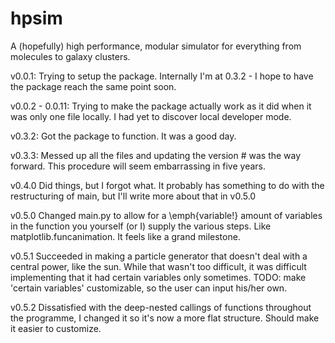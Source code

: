 # hpsim
A (hopefully) high performance, modular simulator for everything from molecules to galaxy clusters.

v0.0.1:
Trying to setup the package. Internally I'm at 0.3.2 - I hope to have the package reach the same point soon.

v0.0.2 - 0.0.11:
Trying to make the package actually work as it did when it was only one file locally.
I had yet to discover local developer mode.

v0.3.2:
Got the package to function. It was a good day.

v0.3.3:
Messed up all the files and updating the version # was the way forward.
This procedure will seem embarrassing in five years.

v0.4.0
Did things, but I forgot what. It probably has something to do with the restructuring of main, but I'll write more about that in v0.5.0

v0.5.0
Changed main.py to allow for a \emph{variable!} amount of variables in the function you yourself (or I) supply the various steps. Like matplotlib.funcanimation. It feels like a grand milestone.

v0.5.1
Succeeded in making a particle generator that doesn't deal with a central power, like the sun. While that wasn't too difficult, it was difficult implementing that it had certain variables only sometimes.
TODO: make 'certain variables' customizable, so the user can input his/her own.

v0.5.2
Dissatisfied with the deep-nested callings of functions throughout the programme, I changed it so it's now a more flat structure. Should make it easier to customize.

